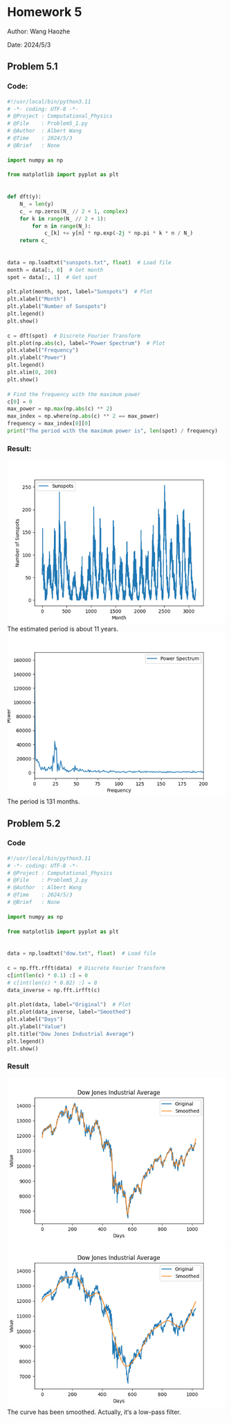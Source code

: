 # Homework 5

Author: Wang Haozhe

Date: 2024/5/3

## Problem 5.1

### Code:
```python
#!/usr/local/bin/python3.11
# -*- coding: UTF-8 -*-
# @Project : Computational_Physics
# @File    : Problem5_1.py
# @Author  : Albert Wang
# @Time    : 2024/5/3
# @Brief   : None

import numpy as np

from matplotlib import pyplot as plt


def dft(y):
    N_ = len(y)
    c_ = np.zeros(N_ // 2 + 1, complex)
    for k in range(N_ // 2 + 1):
        for n in range(N_):
            c_[k] += y[n] * np.exp(-2j * np.pi * k * n / N_)
    return c_


data = np.loadtxt("sunspots.txt", float)  # Load file
month = data[:, 0]  # Get month
spot = data[:, 1]  # Get spot

plt.plot(month, spot, label="Sunspots")  # Plot
plt.xlabel("Month")
plt.ylabel("Number of Sunspots")
plt.legend()
plt.show()

c = dft(spot)  # Discrete Fourier Transform
plt.plot(np.abs(c), label="Power Spectrum")  # Plot
plt.xlabel("Frequency")
plt.ylabel("Power")
plt.legend()
plt.xlim(0, 200)
plt.show()

# Find the frequency with the maximum power
c[0] = 0
max_power = np.max(np.abs(c) ** 2)
max_index = np.where(np.abs(c) ** 2 == max_power)
frequency = max_index[0][0]
print("The period with the maximum power is", len(spot) / frequency)
```

### Result:
![](./Graph/sunspot.png)
The estimated period is about 11 years.
![](./Graph/sunspot_dft.png)
The period is 131 months.

## Problem 5.2

### Code
```python
#!/usr/local/bin/python3.11
# -*- coding: UTF-8 -*-
# @Project : Computational_Physics
# @File    : Problem5_2.py
# @Author  : Albert Wang
# @Time    : 2024/5/3
# @Brief   : None

import numpy as np

from matplotlib import pyplot as plt


data = np.loadtxt("dow.txt", float)  # Load file

c = np.fft.rfft(data)  # Discrete Fourier Transform
c[int(len(c) * 0.1) :] = 0
# c[int(len(c) * 0.02) :] = 0
data_inverse = np.fft.irfft(c)

plt.plot(data, label="Original")  # Plot
plt.plot(data_inverse, label="Smoothed")
plt.xlabel("Days")
plt.ylabel("Value")
plt.title("Dow Jones Industrial Average")
plt.legend()
plt.show()
```

### Result
![](./Graph/dow_10p.png)
![](./Graph/dow_2p.png)
The curve has been smoothed. Actually, it‘s a low-pass filter.

